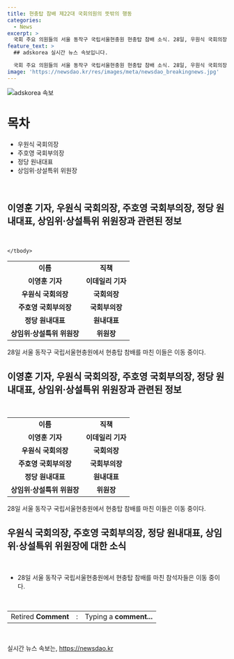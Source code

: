 ```yaml
---
title: 현충탑 참배 제22대 국회의원의 뜻밖의 행동
categories:
  - News
excerpt: >
  국회 주요 의원들의 서울 동작구 국립서울현충원 현충탑 참배 소식. 28일, 우원식 국회의장과 다수의 주요 의회 인사들이 참석.
feature_text: >
  ## adskorea 실시간 뉴스 속보입니다.

  국회 주요 의원들의 서울 동작구 국립서울현충원 현충탑 참배 소식. 28일, 우원식 국회의장과 다수의 주요 의회 인사들이 참석.
image: 'https://newsdao.kr/res/images/meta/newsdao_breakingnews.jpg'
---
```


<p><img src="https://newsdao.kr/res/images/meta/newsdao_breakingnews.jpg" alt="adskorea 속보" /></p>

<h1>목차</h1>

<ul>
    <li>우원식 국회의장</li>
    <li>주호영 국회부의장</li>
    <li>정당 원내대표</li>
    <li>상임위·상설특위 위원장</li>
</ul>

<p data-ke-size="size16">&nbsp;</p>

<h2 data-ke-size="size26">이영훈 기자, 우원식 국회의장, 주호영 국회부의장, 정당 원내대표, 상임위·상설특위 위원장과 관련된 정보</h2>

<p data-ke-size="size16">&nbsp;</p>

<table>
    <tbody>
        <tr>
            <td style="text-align: center; height: 17px;"><b>이름</b></td>
            <td style="text-align: center; height: 17px;"><b>직책</b></td>
        </tr>
        <tr>
            <td style="text-align: center; height: 17px;"><b>이영훈 기자</b></td>
            <td style="text-align: center; height: 17px;"><b>이데일리 기자</b></td>
        </tr>
        <tr>
            <td style="text-align: center; height: 17px;"><b>우원식 국회의장</b></td>
            <td style="text-align: center; height: 17px;"><b>국회의장</b></td>
        </tr>
        <tr>
            <td style="text-align: center; height: 17px;"><b>주호영 국회부의장</b></td>
            <td style="text-align: center; height: 17px;"><b>국회부의장</b></td>
        </tr>
        <tr>
            <td style="text-align: center; height: 17px;"><b>정당 원내대표</b></td>
            <td style="text-align: center; height: 17px;"><b>원내대표</b></td>
        </tr>
        <tr>
            <td style="text-align: center; height: 17px;"><b>상임위·상설특위 위원장</b></td>
            <td style="text-align: center; height: 17px;"><b>위원장</b></td>
        </tr>

    </tbody>
</table>

<p data-ke-size="size16">28일 서울 동작구 국립서울현충원에서 현충탑 참배를 마친 이들은 이동 중이다.</p>

<h2 data-ke-size="size26">이영훈 기자, 우원식 국회의장, 주호영 국회부의장, 정당 원내대표, 상임위·상설특위 위원장과 관련된 정보</h2>

<p data-ke-size="size16">&nbsp;</p>

<table>
    <tbody>
        <tr>
            <td style="text-align: center; height: 17px;"><b>이름</b></td>
            <td style="text-align: center; height: 17px;"><b>직책</b></td>
        </tr>
        <tr>
            <td style="text-align: center; height: 17px;"><b>이영훈 기자</b></td>
            <td style="text-align: center; height: 17px;"><b>이데일리 기자</b></td>
        </tr>
        <tr>
            <td style="text-align: center; height: 17px;"><b>우원식 국회의장</b></td>
            <td style="text-align: center; height: 17px;"><b>국회의장</b></td>
        </tr>
        <tr>
            <td style="text-align: center; height: 17px;"><b>주호영 국회부의장</b></td>
            <td style="text-align: center; height: 17px;"><b>국회부의장</b></td>
        </tr>
        <tr>
            <td style="text-align: center; height: 17px;"><b>정당 원내대표</b></td>
            <td style="text-align: center; height: 17px;"><b>원내대표</b></td>
        </tr>
        <tr>
            <td style="text-align: center; height: 17px;"><b>상임위·상설특위 위원장</b></td>
            <td style="text-align: center; height: 17px;"><b>위원장</b></td>
        </tr>
    </tbody>
</table>

<p data-ke-size="size16">28일 서울 동작구 국립서울현충원에서 현충탑 참배를 마친 이들은 이동 중이다.</p>

<h2 data-ke-size="size26">우원식 국회의장, 주호영 국회부의장, 정당 원내대표, 상임위·상설특위 위원장에 대한 소식</h2>

<p data-ke-size="size16">&nbsp;</p>

<ul>
    <li>28일 서울 동작구 국립서울현충원에서 현충탑 참배를 마친 참석자들은 이동 중이다.</li>
</ul>

<p data-ke-size="size16">&nbsp;</p>

<table>
    <tbody>
        <tr>
          <td> Retired  <b>Comment</b>  
          </td>
          <td> : </td>
          <td> Typing  a  <b>comment...</b> </td>
        </tr>
    </tbody>
</table>

<p data-ke-size="size16">&nbsp;</p>
실시간 뉴스 속보는, <a href="https://newsdao.kr" rel="dofollow">https://newsdao.kr</a>


